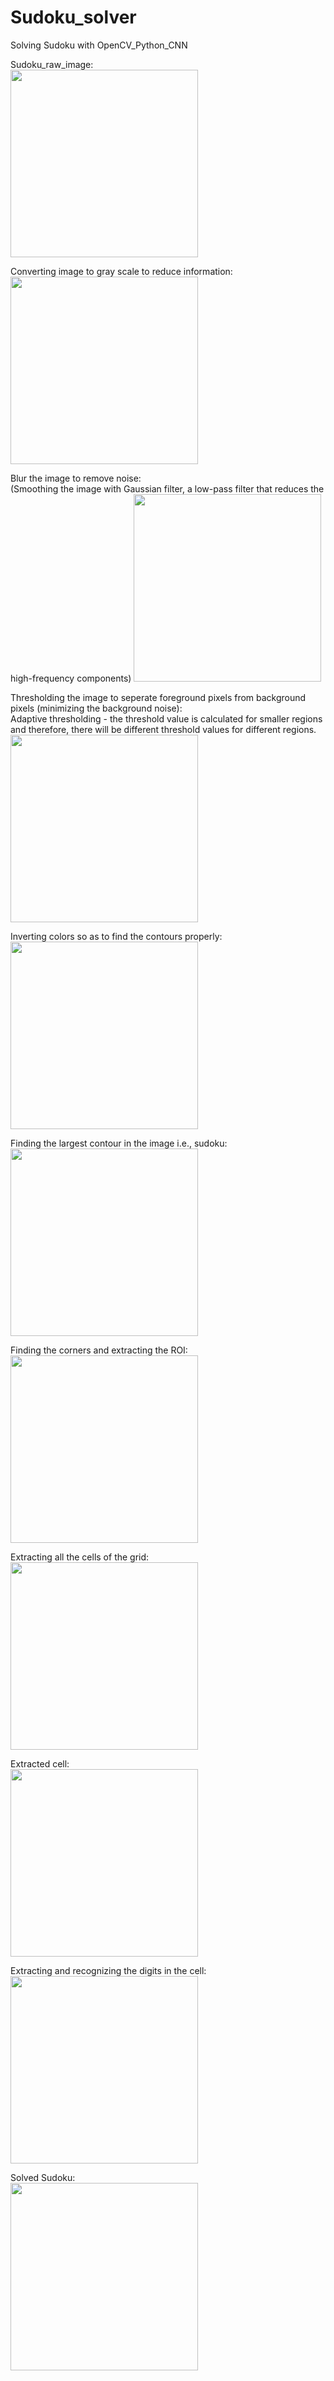 # Sudoku_solver

Solving Sudoku with OpenCV_Python_CNN  

Sudoku_raw_image:  
<img src="https://github.com/Parimala6/Sudoku_solver/blob/main/images/sudoku4.jpg" width="300">

Converting image to gray scale to reduce information:  
<img src="https://github.com/Parimala6/Sudoku_solver/blob/main/images/Gray_scale.jpg" width="300">

Blur the image to remove noise:  
(Smoothing the image with Gaussian filter, a low-pass filter that reduces the high-frequency components)
<img src="https://github.com/Parimala6/Sudoku_solver/blob/main/images/Blur.jpg" width="300">

Thresholding the image to seperate foreground pixels from background pixels (minimizing the background noise):  
Adaptive thresholding - the threshold value is calculated for smaller regions and therefore, there will be different threshold values for different regions.  
<img src="https://github.com/Parimala6/Sudoku_solver/blob/main/images/Threshold.jpg" width="300">

Inverting colors so as to find the contours properly:  
<img src="https://github.com/Parimala6/Sudoku_solver/blob/main/images/Inverted_color.jpg" width="300">

Finding the largest contour in the image i.e., sudoku:  
<img src="https://github.com/Parimala6/Sudoku_solver/blob/main/images/Largest_contour.jpg" width="300">

Finding the corners and extracting the ROI:  
<img src="https://github.com/Parimala6/Sudoku_solver/blob/main/images/Extracted_sudoku.jpg" width="300">

Extracting all the cells of the grid:
<img src="https://github.com/Parimala6/Sudoku_solver/blob/main/images/Grid.jpg" width="300">

Extracted cell:  
<img src="https://github.com/Parimala6/Sudoku_solver/blob/main/gridcells/cell03.jpg" width="300">

Extracting and recognizing the digits in the cell:  
<img src="https://github.com/Parimala6/Sudoku_solver/blob/main/Cleanedcells/cell03.png" width="300">

Solved Sudoku:  
<img src="https://github.com/Parimala6/Sudoku_solver/blob/main/images/Solved_sudoku.jpg" width="300">  
